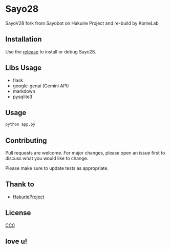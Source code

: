 # Sayo28

SayoV28 fork from Sayobot on Hakurie Project and re-build by KomeLab

## Installation

Use the [release](https://github.com/Koumakyouexit0/Sayo28/releases) to install or debug Sayo28.

## Libs Usage

- flask
- google-genai (Gemini API)
- markdown
- pysqlite3 

## Usage

```python
python app.py
```

## Contributing

Pull requests are welcome. For major changes, please open an issue first
to discuss what you would like to change.

Please make sure to update tests as appropriate.

## Thank to

- [HakurieProject](https://hakurieprojectloved.web.app/) 

## License

[CC0](https://creativecommons.org/publicdomain/zero/1.0/deed.en)

## love u!
